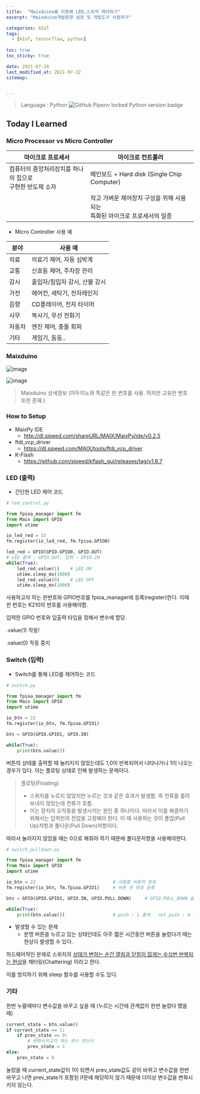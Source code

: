 ```yaml
---
title:  "Maixduino를 이용해 LED,스위치 제어하기"
excerpt: "Maixduino개발환경 설정 및 개발도구 사용하기"

categories: AIoT
tags:
  - [AIoT, tensorflow, python]
 
toc: true 
toc_sticky: true

date: 2021-07-20
last_modified_at: 2021-07-22
sitemap:


---
```



> Language : Python ![GitHub Pipenv locked Python version badge](https://img.shields.io/badge/python-v3.9-blue)

## Today I Learned

### Micro Processor vs Micro Controller



| 마이크로 프로세서                                            | 마이크로 컨트롤러                                            |
| ------------------------------------------------------------ | ------------------------------------------------------------ |
| 컴퓨터의 중앙처리장치를 하나의 칩으로<br />구현한 반도체 소자 | 메인보드 + Hard disk (Single Chip Computer)                  |
|                                                              | 작고 가벼운 제어장치 구성을 위해 사용되는<br />특화된 마이크로 프로세서의 일종 |

- Micro Controller 사용 예

| 분야   | 사용 예                       |
| ------ | ----------------------------- |
| 의료   | 의료기 제어, 자동 심박계      |
| 교통   | 신호등 제어, 주차장 관리      |
| 감시   | 출입자/침입자 감시, 산불 감시 |
| 가전   | 에어컨, 세탁기, 전자레인지    |
| 음향   | CD플레이어, 전자 타이머       |
| 사무   | 복사기, 무선 전화기           |
| 자동차 | 엔진 제어, 충돌 회피          |
| 기타   | 게임기, 등등..                |



### Maixduino



![image](https://user-images.githubusercontent.com/65602371/126338995-3d1a9106-a593-443f-ac85-992adc7def87.png)

![image](https://user-images.githubusercontent.com/65602371/126339067-dd9f0008-0591-413f-8739-258a81ebd41a.png)

> Maixduino 상세정보 (아두이노와 똑같은 핀 번호를 사용. 하지만 고유한 번호 또한 존재.)



### How to Setup

- MaixPy IDE
  - http://dl.sipeed.com/shareURL/MAIX/MaixPy/ide/v0.2.5
- ftdi_vcp_driver 
  - https://dl.sipeed.com/MAIX/tools/ftdi_vcp_driver
- K-Flash
  - https://github.com/sipeed/kflash_gui/releases/tag/v1.6.7



### LED (출력)

- 간단한 LED 제어 코드

```python
# led_control.py

from fpioa_manager import fm
from Maix import GPIO
import utime

io_led_red = 15
fm.register(io_led_red, fm.fpioa.GPIO0)

led_red = GPIO(GPIO.GPIO0, GPIO.OUT)
# LED 출력 : GPIO.OUT, 입력 : GPIO.IN
while(True):
    led_red.value(1)	# LED ON
    utime.sleep_ms(1000)
    led_red.value(0)	# LED OFF
    utime.sleep_ms(1000)
```

사용하고자 하는 핀번호와 GPIO번호를 fpioa_manager에 등록(register)한다. 이때 핀 번호는 K210의 번호를 사용해야함.

입력한 GPIO 번호와 입출력 타입을 정해서 변수에 할당.

.value(1)	작동!	

.value(0)	작동 중지



### Switch (입력)

- Switch를 통해 LED를 제어하는 코드

```python
# switch.py

from fpioa_manager import fm
from Maix import GPIO
import utime

io_btn = 22
fm.register(io_btn, fm.fpioa.GPIO1)

btn = GPIO(GPIO.GPIO1, GPIO.IN)

while(True):
    print(btn.value())
```

버튼의 상태를 출력할 때 눌러지지 않았는데도 1,0이 반복되어서 나타나거나 1이 나오는 경우가 있다. 이는 플로팅 상태로 인해 발생하는 문제이다. 

> 플로팅(Floating)
>
> - 스위치를 누르지 않았지만 누르는 것과 같은 효과가 발생함. 즉 전류를 흘려보내지 않았는데 전류가 흐름.
> - 이는 장치의 오작동을 발생시키는 원인 중 하나이다. 따라서 이를 해결하기 위해서는 입력핀의 전압을 고정해야 한다. 이 때 사용하는 것이 풀업(Pull Up)저항과 풀다운(Pull Down)저항이다.

따라서 눌러지지 않았을 때는 0으로 해줘야 하기 때문에 풀다운저항을 사용해야한다.

```python
# switch_pulldown.py

from fpioa_manager import fm
from Maix import GPIO
import utime

io_btn = 22								# 사용할 버튼의 번호
fm.register(io_btn, fm.fpioa.GPIO1)		# 버튼 핀 번호 등록

btn = GPIO(GPIO.GPIO1, GPIO.IN, GPIO.PULL_DOWN)		# GPIO.PULL_DOWN 옵션 추가

while(True):
    print(btn.value())					# push : 1 출력	not push : 0 출력
```

- 발생할 수 있는 문제
  - 분명 버튼을 누르고 있는 상태인데도 아주 짧은 시간동안 버튼을 눌렀다가 떼는 현상이 발생할 수 있다.

하드웨어적인 문제로 스위치의 <u>상태가 변하는 순간 열림과 닫힘이 많게는 수십번 반복되는 현상</u>을 채터링(Chattering) 이라고 한다.

이를 방지하기 위해 sleep 함수를 사용할 수도 있다.



### 기타

한번 누를때마다 변수값을 바꾸고 싶을 때 (누르는 시간에 관계없이 한번 눌렀다 뗐을때)

```python
current_state = btn.value()
if current_state == 1:
    if prev_state == 0:
        # 변화시키고자 하는 변수 연산식
        prev_state = 1
else:
    prev_state = 0
```

눌렀을 때 current_state값이 1이 되면서 prev_state값도 같이 바뀌고 변수값을 한번 바꾸고 나면 prev_state가 포함된 if문에 해당하지 않기 때문에 더이상 변수값을 변화시키지 않는다.
